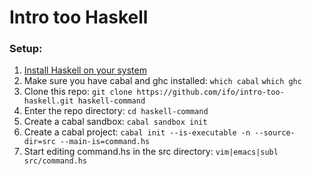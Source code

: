 Intro too Haskell
=================

### Setup:

1. [Install Haskell on your system](https://www.haskell.org/downloads)
2. Make sure you have cabal and ghc installed: `which cabal` `which ghc`
3. Clone this repo: `git clone https://github.com/ifo/intro-too-haskell.git haskell-command`
4. Enter the repo directory: `cd haskell-command`
5. Create a cabal sandbox: `cabal sandbox init`
6. Create a cabal project: `cabal init --is-executable -n --source-dir=src --main-is=command.hs`
7. Start editing command.hs in the src directory: `vim|emacs|subl src/command.hs`
